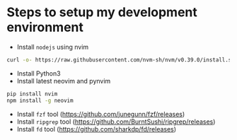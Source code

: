 # Steps to setup my development environment

- Install `nodejs` using nvim

```bash
curl -o- https://raw.githubusercontent.com/nvm-sh/nvm/v0.39.0/install.sh | bash
```

- Install Python3
- Install latest neovim and pynvim

```bash
pip install nvim
npm install -g neovim
```


- Install `fzf` tool (https://github.com/junegunn/fzf/releases)
- Install `ripgrep` tool (https://github.com/BurntSushi/ripgrep/releases)
- Install `fd` tool (https://github.com/sharkdp/fd/releases)
